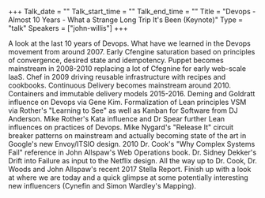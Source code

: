 +++
Talk_date = ""
Talk_start_time = ""
Talk_end_time = ""
Title = "Devops - Almost 10 Years - What a Strange Long Trip It's Been (Keynote)"
Type = "talk"
Speakers = ["john-willis"]
+++

A look at the last 10 years of Devops.  What have we learned in the
Devops movement from around 2007.  Early Cfengine saturation based
on principles of convergence, desired state and idempotency. Puppet
becomes mainstream in 2008-2010 replacing a lot of Cfegnine for
early web-scale IaaS.  Chef in 2009 driving reusable infrastructure
with recipes and cookbooks.  Continuous Delivery becomes mainstream
around 2010.  Containers and immutable delivery models 2015-2016.
Deming and Goldratt influence on Devops via Gene Kim.  Formalization
of Lean principles VSM via Rother's "Learning to See" as well as
Kanban for Software from DJ Anderson.  Mike Rother's Kata influence
and Dr Spear further Lean influences on practices of Devops. Mike
Nygard's "Release It" circuit breaker patterns on mainstream and
actually becoming state of the art in Google's new Envoy/ITSIO
design.  2010 Dr. Cook's "Why Complex Systems Fail" reference in
John Allspaw's Web Operations book.  Dr. Sidney Dekker's Drift into
Failure as input to the Netflix design.    All the way up to Dr.
Cook, Dr. Woods and John Allspaw's recent 2017 Stella Report.  Finish
up with a look at where we are today and a quick glimpse at some
potentially interesting new influencers (Cynefin and Simon Wardley's
Mapping).
